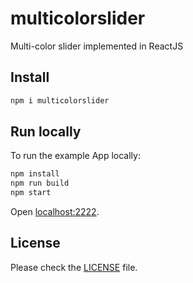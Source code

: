 # multicolorslider
Multi-color slider implemented in ReactJS

## Install
```sh
npm i multicolorslider
```

## Run locally

To run the example App locally:

```sh
npm install
npm run build
npm start
```

Open [localhost:2222](http://localhost:2222/).

## License

Please check the [LICENSE](LICENSE) file.